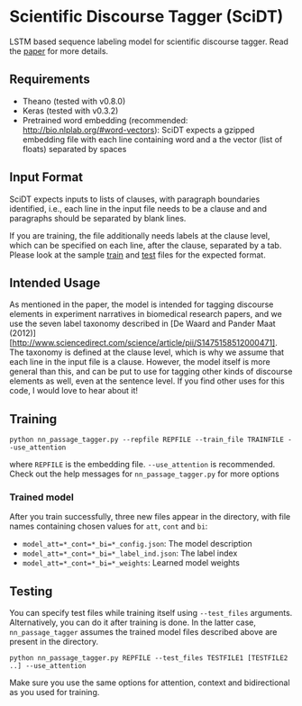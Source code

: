 # Scientific Discourse Tagger (SciDT)
LSTM based sequence labeling model for scientific discourse tagger. Read the [paper](https://arxiv.org/abs/1702.05398) for more details.

## Requirements
* Theano (tested with v0.8.0)
* Keras (tested with v0.3.2)
* Pretrained word embedding (recommended: http://bio.nlplab.org/#word-vectors): SciDT expects a gzipped embedding file with each line containing word and a the vector (list of floats) separated by spaces

## Input Format
SciDT expects inputs to lists of clauses, with paragraph boundaries identified, i.e., each line in the input file needs to be a clause and and paragraphs should be separated by blank lines.

If you are training, the file additionally needs labels at the clause level, which can be specified on each line, after the clause, separated by a tab. Please look at the sample [train](https://github.com/edvisees/sciDT/blob/master/toy_train.txt) and [test](https://github.com/edvisees/sciDT/blob/master/toy_test.txt) files for the expected format.


## Intended Usage
As mentioned in the paper, the model is intended for tagging discourse elements in experiment narratives in biomedical research papers, and we use the seven label taxonomy described in [De Waard and Pander Maat (2012)][http://www.sciencedirect.com/science/article/pii/S1475158512000471]. The taxonomy is defined at the clause level, which is why we assume that each line in the input file is a clause. However, the model itself is more general than this, and can be put to use for tagging other kinds of discourse elements as well, even at the sentence level. If you find other uses for this code, I would love to hear about it!

## Training
```
python nn_passage_tagger.py --repfile REPFILE --train_file TRAINFILE --use_attention
```
where `REPFILE` is the embedding file. `--use_attention` is recommended. Check out the help messages for `nn_passage_tagger.py` for more options

### Trained model
After you train successfully, three new files appear in the directory, with file names containing chosen values for `att`, `cont` and `bi`:
* `model_att=*_cont=*_bi=*_config.json`: The model description
* `model_att=*_cont=*_bi=*_label_ind.json`: The label index
* `model_att=*_cont=*_bi=*_weights`: Learned model weights

## Testing
You can specify test files while training itself using `--test_files` arguments. Alternatively, you can do it after training is done. In the latter case, `nn_passage_tagger` assumes the trained model files described above are present in the directory.
```
python nn_passage_tagger.py REPFILE --test_files TESTFILE1 [TESTFILE2 ..] --use_attention
```
Make sure you use the same options for attention, context and bidirectional as you used for training.

